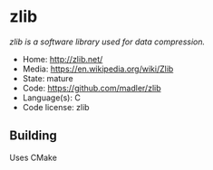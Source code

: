 # zlib

_zlib is a software library used for data compression._

- Home: http://zlib.net/
- Media: https://en.wikipedia.org/wiki/Zlib
- State: mature
- Code: https://github.com/madler/zlib
- Language(s): C
- Code license: zlib

## Building

Uses CMake

